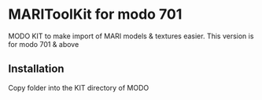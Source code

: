 MARIToolKit for modo 701
===========

MODO KIT to make import of MARI models & textures easier.
This version is for modo 701 & above

## Installation
Copy folder into the KIT directory of MODO
